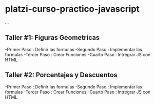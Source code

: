 # platzi-curso-practico-javascript

...
## Taller #1: Figuras Geometricas

-Primer Paso  : Definir las formulas
-Segundo Paso : Implementar las formulas
-Tercer Paso  : Crear Funciones
-Cuarto Paso  : Intregrar JS con HTML.

## Taller #2: Porcentajes y Descuentos

-Primer Paso  : Definir las formulas
-Segundo Paso : Implementar las formulas
-Tercer Paso  : Crear Funciones
-Cuarto Paso  : Intregrar JS con HTML.